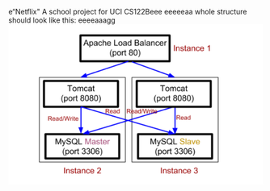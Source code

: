 e“Netflix"
A school project for UCI CS122Beee
eeeeeaa
whole structure should look like this:
eeeeaaagg
![image](https://github.com/cxk123/-Netflix-CS122B/blob/master/images/struture.PNG)

